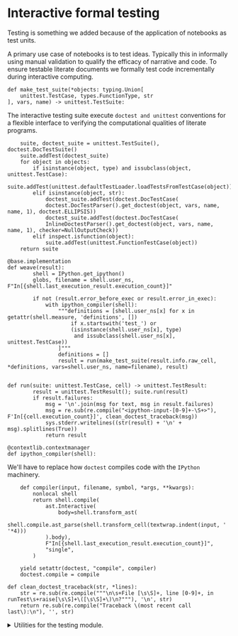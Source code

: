 # Interactive formal testing

Testing is something we added because of the application of notebooks as test units.

A primary use case of notebooks is to test ideas. Typically this in informally using
manual validation to qualify the efficacy of narrative and code. To ensure testable literate documents
we formally test code incrementally during interactive computing.

<!--

    import unittest, doctest, textwrap, dataclasses, IPython, re, pidgy, sys, typing, types, contextlib, ast, inspect
    try: from . import base
    except: import base

-->

    def make_test_suite(*objects: typing.Union[
        unittest.TestCase, types.FunctionType, str
    ], vars, name) -> unittest.TestSuite:

The interactive testing suite execute `doctest and unittest` conventions
for a flexible interface to verifying the computational qualities of literate programs.

        suite, doctest_suite = unittest.TestSuite(), doctest.DocTestSuite()
        suite.addTest(doctest_suite)
        for object in objects:
            if isinstance(object, type) and issubclass(object, unittest.TestCase):
                suite.addTest(unittest.defaultTestLoader.loadTestsFromTestCase(object))
            elif isinstance(object, str):
                doctest_suite.addTest(doctest.DocTestCase(
                doctest.DocTestParser().get_doctest(object, vars, name, name, 1), doctest.ELLIPSIS))
                doctest_suite.addTest(doctest.DocTestCase(
                InlineDoctestParser().get_doctest(object, vars, name, name, 1), checker=NullOutputCheck))
            elif inspect.isfunction(object):
                suite.addTest(unittest.FunctionTestCase(object))
        return suite

    @base.implementation
    def weave(result):
            shell = IPython.get_ipython()
            globs, filename = shell.user_ns, F"In[{shell.last_execution_result.execution_count}]"

            if not (result.error_before_exec or result.error_in_exec):
                with ipython_compiler(shell):
                    """definitions = [shell.user_ns[x] for x in getattr(shell.measure, 'definitions', [])
                        if x.startswith('test_') or
                        (isinstance(shell.user_ns[x], type)
                         and issubclass(shell.user_ns[x], unittest.TestCase))
                    ]"""
                    definitions = []
                    result = run(make_test_suite(result.info.raw_cell, *definitions, vars=shell.user_ns, name=filename), result)


    def run(suite: unittest.TestCase, cell) -> unittest.TestResult:
            result = unittest.TestResult(); suite.run(result)
            if result.failures:
                msg = '\n'.join(msg for text, msg in result.failures)
                msg = re.sub(re.compile("<ipython-input-[0-9]+-\S+>"), F'In[{cell.execution_count}]', clean_doctest_traceback(msg))
                sys.stderr.writelines((str(result) + '\n' + msg).splitlines(True))
                return result

    @contextlib.contextmanager
    def ipython_compiler(shell):

We'll have to replace how `doctest` compiles code with the `IPython` machinery.

        def compiler(input, filename, symbol, *args, **kwargs):
            nonlocal shell
            return shell.compile(
                ast.Interactive(
                    body=shell.transform_ast(
                    shell.compile.ast_parse(shell.transform_cell(textwrap.indent(input, ' '*4)))
                ).body),
                F"In[{shell.last_execution_result.execution_count}]",
                "single",
            )

        yield setattr(doctest, "compile", compiler)
        doctest.compile = compile

    def clean_doctest_traceback(str, *lines):
        str = re.sub(re.compile("""\n\s+File [\s\S]+, line [0-9]+, in runTest\s+raise[\s\S]+\([\s\S]+\)\n?"""), '\n', str)
        return re.sub(re.compile("Traceback \(most recent call last\):\n"), '', str)

<details><summary>Utilities for the testing module.</summary>
    
    class NullOutputCheck(doctest.OutputChecker):
        def check_output(self, *e): return True

    class InlineDoctestParser(doctest.DocTestParser):
        _EXAMPLE_RE = re.compile(r'`(?P<indent>\s{0})'
    r'(?P<source>[^`].*?)'
    r'`')
        def _parse_example(self, m, name, lineno): return m.group('source'), None, "...", None

</details>
